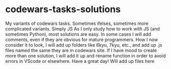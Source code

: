 # codewars-tasks-solutions

My variants of codewars tasks. Sometimes ifelses, sometimes more complicated variants. Simply JS
As I only study how to work with JS (and sometimes Python), most solutions are easy.
In some cases I will add comments, even if they are obvious for mature programmers.
How I now consider it to look, I will add up folders like 6kyu, 7kyu, etc., and add up .js files named the same they are in codewars site.
If I have mood to create more than one solution, I will add it up and rename function in order to avoid errors in VScode or elsewhere.
Have a great day!
Will add up files here
